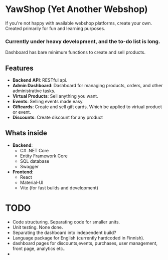 # YawShop (Yet Another Webshop)
If you're not happy with available webshop platforms, create your own. Created primarily for fun and learning purposes.
### Currently under heavy development, and the to-do list is long.
Dashboard has bare minimum functions to create and sell products.

## Features
- **Backend API**: RESTful api.
- **Admin Dashboard**: Dashboard for managing products, orders, and other administrative tasks.
- **Virtual Products**: Sell anything you want.
- **Events**: Selling events made easy.
- **Giftcards**: Create and sell gift cards. Which be applied to virtual product or event.
- **Discounts**: Create discount for any product

## Whats inside
- **Backend**:
  - C# .NET Core
  - Entity Framework Core
  - SQL database
  - Swagger
- **Frontend**:
  - React
  - Material-UI
  - Vite (for fast builds and development)

# TODO
- Code structuring. Separating code for smaller units.
- Unit testing. None done.
- Separating the dashboard into independent build?
- Language package for English (currently hardcoded in Finnish).
- dashboard pages for discounts,events, purchases, user management, front page, analytics etc..
- 
